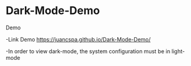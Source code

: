# Dark-Mode-Demo
Demo

-Link Demo https://juancspa.github.io/Dark-Mode-Demo/

-In order to view dark-mode, the system configuration must be in light-mode
